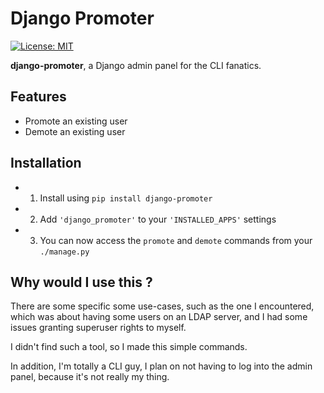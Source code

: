 # Django Promoter

[![License: MIT](https://img.shields.io/badge/License-MIT-yellow.svg)](https://opensource.org/licenses/MIT)

**django-promoter**, a Django admin panel for the CLI fanatics.

## Features

- Promote an existing user
- Demote an existing user


## Installation

- 1. Install using `pip install django-promoter`
- 2. Add `'django_promoter'` to your `'INSTALLED_APPS'` settings
- 3. You can now access the `promote` and `demote` commands from your `./manage.py`

## Why would I use this ?

There are some specific some use-cases, such as the one I encountered,
which was about having some users on an LDAP server, and I had some
issues granting superuser rights to myself.

I didn't find such a tool, so I made this simple commands.

In addition, I'm totally a CLI guy, I plan on not having to log
into the admin panel, because it's not really my thing.
